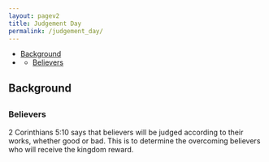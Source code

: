 ```yaml
---
layout: pagev2
title: Judgement Day
permalink: /judgement_day/
---
```

- [Background](#background)
- [](#)
  - [Believers](#believers)
  
## Background

## 

### Believers

2 Corinthians 5:10 says that believers will be judged according to their works, whether good or bad. This is to determine the overcoming believers who will receive the kingdom reward.